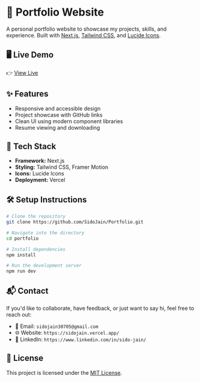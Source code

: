 # 💼 Portfolio Website

A personal portfolio website to showcase my projects, skills, and experience. Built with [Next.js](https://nextjs.org/), [Tailwind CSS](https://tailwindcss.com/), and [Lucide Icons](https://lucide.dev/icons/).

## 🖥️ Live Demo

👉 [View Live](https://sido-jain-portfolio.vercel.app/)

## ✨ Features

- Responsive and accessible design
- Project showcase with GitHub links
- Clean UI using modern component libraries
- Resume viewing and downloading

## 🚀 Tech Stack

- **Framework:** Next.js
- **Styling:** Tailwind CSS, Framer Motion
- **Icons:** Lucide Icons
- **Deployment:** Vercel

## 🛠️ Setup Instructions

```bash
# Clone the repository
git clone https://github.com/SidoJain/Portfolio.git

# Navigate into the directory
cd portfolio

# Install dependencies
npm install

# Run the development server
npm run dev
```

## 📬 Contact

If you'd like to collaborate, have feedback, or just want to say hi, feel free to reach out:

- 📧 Email: `sidojain30705@gmail.com`
- 🌐 Website: `https://sidojain.vercel.app/`
- 💼 LinkedIn: `https://www.linkedin.com/in/sido-jain/`

## 📄 License

This project is licensed under the [MIT License](https://opensource.org/licenses/MIT).
